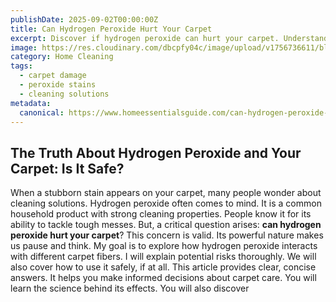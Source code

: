 ```yaml
---
publishDate: 2025-09-02T00:00:00Z
title: Can Hydrogen Peroxide Hurt Your Carpet
excerpt: Discover if hydrogen peroxide can hurt your carpet. Understand risks, safe usage, and how to prevent damage for effective, worry-free cleaning.
image: https://res.cloudinary.com/dbcpfy04c/image/upload/v1756736611/blog_image_1756736611_dhnbpi.webp
category: Home Cleaning
tags:
  - carpet damage
  - peroxide stains
  - cleaning solutions
metadata:
  canonical: https://www.homeessentialsguide.com/can-hydrogen-peroxide-hurt-your-carpet
---
```


## The Truth About Hydrogen Peroxide and Your Carpet: Is It Safe?

When a stubborn stain appears on your carpet, many people wonder about cleaning solutions. Hydrogen peroxide often comes to mind. It is a common household product with strong cleaning properties. People know it for its ability to tackle tough messes. But, a critical question arises: **can hydrogen peroxide hurt your carpet**? This concern is valid. Its powerful nature makes us pause and think. My goal is to explore how hydrogen peroxide interacts with different carpet fibers. I will explain potential risks thoroughly. We will also cover how to use it safely, if at all. This article provides clear, concise answers. It helps you make informed decisions about carpet care. You will learn the science behind its effects. You will also discover